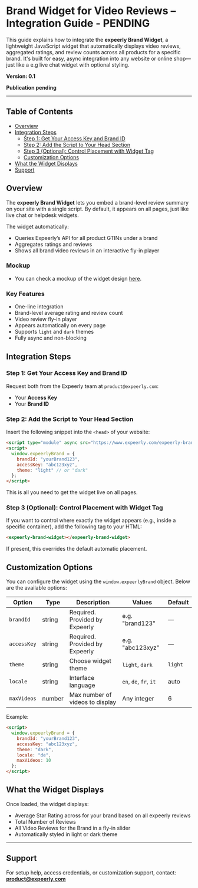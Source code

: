 # Brand Widget for Video Reviews – Integration Guide - PENDING

This guide explains how to integrate the **expeerly Brand Widget**, a lightweight JavaScript widget that automatically displays video reviews, aggregated ratings, and review counts across all products for a specific brand. It's built for easy, async integration into any website or online shop—just like a e.g live chat widget with optional styling.

**Version: 0.1**

**Publication pending**

---

## Table of Contents

- [Overview](#overview)
- [Integration Steps](#integration-steps)
  - [Step 1: Get Your Access Key and Brand ID](#step-1-get-your-access-key-and-brand-id)
  - [Step 2: Add the Script to Your Head Section](#step-2-add-the-script-to-your-head-section)
  - [Step 3 (Optional): Control Placement with Widget Tag](#step-3-optional-control-placement-with-widget-tag)
  - [Customization Options](#customization-options)
- [What the Widget Displays](#what-the-widget-displays)
- [Support](#support)


## Overview
The **expeerly Brand Widget** lets you embed a brand-level review summary on your site with a single script. By default, it appears on all pages, just like live chat or helpdesk widgets. 

The widget automatically:
- Queries Expeerly’s API for all product GTINs under a brand
- Aggregates ratings and reviews
- Shows all brand video reviews in an interactive fly-in player

### Mockup
- You can check a mockup of the widget design [here](https://drive.google.com/file/d/15zYmtFKxZgEnG4_TPtjwY8WKsGwzj8jz/view?usp=sharing).

### Key Features
- One-line integration
- Brand-level average rating and review count
- Video review fly-in player
- Appears automatically on every page
- Supports `light` and `dark` themes
- Fully async and non-blocking

## Integration Steps

### Step 1: Get Your Access Key and Brand ID

Request both from the Expeerly team at `product@expeerly.com`:

- Your **Access Key**
- Your **Brand ID**


### Step 2: Add the Script to Your Head Section

Insert the following snippet into the `<head>` of your website:

```html
<script type="module" async src="https://www.expeerly.com/expeerly-brand-widget.js"></script>
<script>
  window.expeerlyBrand = {
    brandId: "yourBrand123",
    accessKey: "abc123xyz",
    theme: "light" // or "dark"
  };
</script>
```

This is all you need to get the widget live on all pages.


### Step 3 (Optional): Control Placement with Widget Tag

If you want to control where exactly the widget appears (e.g., inside a specific container), add the following tag to your HTML:

```html
<expeerly-brand-widget></expeerly-brand-widget>
```

If present, this overrides the default automatic placement.


## Customization Options

You can configure the widget using the `window.expeerlyBrand` object. Below are the available options:

| Option       | Type   | Description                          | Values                | Default |
|--------------|--------|--------------------------------------|------------------------|---------|
| `brandId`    | string | Required. Provided by Expeerly       | e.g. "brand123"        | —       |
| `accessKey`  | string | Required. Provided by Expeerly       | e.g. "abc123xyz"       | —       |
| `theme`      | string | Choose widget theme                  | `light`, `dark`        | `light` |
| `locale`     | string | Interface language                   | `en`, `de`, `fr`, `it` | auto    |
| `maxVideos`  | number | Max number of videos to display      | Any integer            | 6      |

Example:

```html
<script>
  window.expeerlyBrand = {
    brandId: "yourBrand123",
    accessKey: "abc123xyz",
    theme: "dark",
    locale: "de",
    maxVideos: 10
  };
</script>
```

## What the Widget Displays

Once loaded, the widget displays:

- Average Star Rating across for your brand based on all expeerly reviews
- Total Number of Reviews  
- All Video Reviews for the Brand in a fly-in slider  
- Automatically styled in light or dark theme  


---

## Support

For setup help, access credentials, or customization support, contact:  
**product@expeerly.com**
